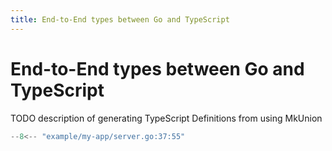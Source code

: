 ```yaml
---
title: End-to-End types between Go and TypeScript
---
```


# End-to-End types between Go and TypeScript

TODO description of generating TypeScript Definitions from using MkUnion

```go title="example/my-app/server.go"
--8<-- "example/my-app/server.go:37:55"
```